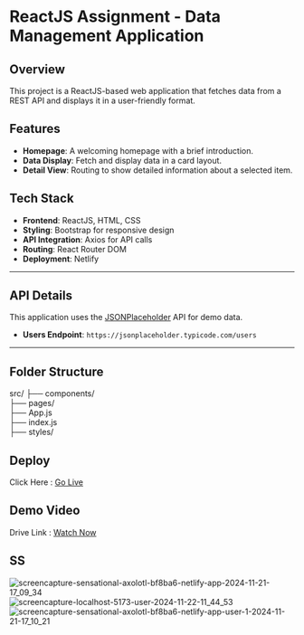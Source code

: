 # ReactJS Assignment - Data Management Application

## Overview
This project is a ReactJS-based web application that fetches data from a REST API and displays it in a user-friendly format.

## Features
- **Homepage**: A welcoming homepage with a brief introduction.
- **Data Display**: Fetch and display data in a card layout.
- **Detail View**: Routing to show detailed information about a selected item.

## Tech Stack
- **Frontend**: ReactJS, HTML, CSS
- **Styling**: Bootstrap for responsive design
- **API Integration**: Axios for API calls
- **Routing**: React Router DOM
- **Deployment**: Netlify

---

## API Details
This application uses the [JSONPlaceholder](https://jsonplaceholder.typicode.com/) API for demo data.  
- **Users Endpoint**: `https://jsonplaceholder.typicode.com/users`  

---

## Folder Structure
src/
├── components/       
├── pages/           
├── App.js           
├── index.js       
├── styles/          

## Deploy
Click Here : [Go Live](https://sensational-axolotl-bf8ba6.netlify.app/)

## Demo Video
Drive Link : [Watch Now](https://drive.google.com/file/d/1ep6SSy373Fxv4Ez5TgCnhPCn_nqSL_m-/view?usp=sharing)

## SS
![screencapture-sensational-axolotl-bf8ba6-netlify-app-2024-11-21-17_09_34](https://github.com/user-attachments/assets/51b026e2-a8bb-408a-adcf-363c0a4217eb)
![screencapture-localhost-5173-user-2024-11-22-11_44_53](https://github.com/user-attachments/assets/e94e2b65-8419-4895-b921-eb867e859ace)
![screencapture-sensational-axolotl-bf8ba6-netlify-app-user-1-2024-11-21-17_10_21](https://github.com/user-attachments/assets/50410c20-8fa2-42f7-9e4f-f12be36914c6)



